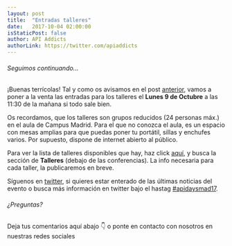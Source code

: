 ```yaml
---
layout: post
title:  "Entradas talleres"
date:   2017-10-04 02:00:00
isStaticPost: false
author: API Addicts
authorLink: https://twitter.com/apiaddicts
---
```


###### Seguimos continuando...
¡Buenas terrícolas! Tal y como os avisamos en el post [anterior](https://apiaddicts.github.io/apidaysmad17/blog/tickets-sold), 
vamos a poner a la venta las entradas para los talleres el **Lunes 9 de Octubre** a las 11:30 de la mañana si todo sale bien.  

Os recordamos, que los talleres son grupos reducidos (24 personas máx.) en el aula de Campus Madrid. Para el que no 
conozca el aula, es un espacio con mesas amplias para que puedas poner tu portátil, sillas y enchufes varios. Por supuesto, 
dispone de internet abierto al público.  

Para ver la lista de talleres disponibles que hay, haz click [aquí](https://apiaddicts.github.io/apidaysmad17/schedule/), y busca
la sección de **Talleres** (debajo de las conferencias). La info necesaria para cada taller, la publicaremos en breve.  

Síguenos en [twitter](https://twitter.com/apiaddicts), si quieres estar enterado de las últimas noticias del evento o busca
más información en twitter bajo el hastag [#apidaysmad17](https://twitter.com/search?q=apidaysmad17).

###### ¿Preguntas? 
Deja tus comentarios aquí abajo 👇 o ponte en contacto con nosotros en nuestras redes sociales 
